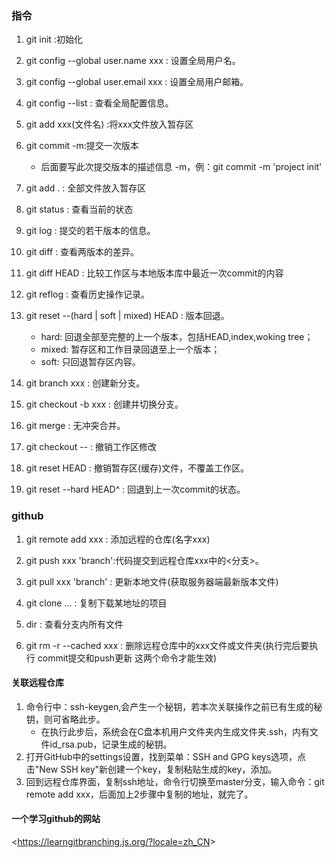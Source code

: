 ### 指令
1. git init :初始化
2. git config --global user.name xxx : 设置全局用户名。
3. git config --global user.email xxx : 设置全局用户邮箱。
4. git config --list : 查看全局配置信息。
5. git add xxx(文件名) :将xxx文件放入暂存区
6. git commit -m:提交一次版本
   - 后面要写此次提交版本的描述信息 -m，例：git commit -m 'project init'
7. git add . : 全部文件放入暂存区
8. git status : 查看当前的状态
9. git log : 提交的若干版本的信息。
10. git diff : 查看两版本的差异。
11. git diff HEAD : 比较工作区与本地版本库中最近一次commit的内容
12. git reflog : 查看历史操作记录。
13. git reset --(hard | soft | mixed) HEAD : 版本回退。  
    - hard: 回退全部至完整的上一个版本，包括HEAD,index,woking tree；
    - mixed: 暂存区和工作目录回退至上一个版本；
    - soft: 只回退暂存区内容。
    
14. git branch xxx : 创建新分支。
15. git checkout -b xxx : 创建并切换分支。
16. git merge <branch> : 无冲突合并。
17. git checkout -- <file> : 撤销工作区修改
18. git reset HEAD <file> : 撤销暂存区(缓存)文件，不覆盖工作区。
19. git reset --hard HEAD^ : 回退到上一次commit的状态。

### github
1. git remote add xxx : 添加远程的仓库(名字xxx)
2. git push xxx 'branch':代码提交到远程仓库xxx中的<分支>。
3. git pull xxx 'branch' : 更新本地文件(获取服务器端最新版本文件)
4. git clone ... : 复制下载某地址的项目

5. dir : 查看分支内所有文件
6. git rm -r --cached xxx : 删除远程仓库中的xxx文件或文件夹(执行完后要执行 commit提交和push更新 这两个命令才能生效)

#### 关联远程仓库
1. 命令行中：ssh-keygen,会产生一个秘钥，若本次关联操作之前已有生成的秘钥，则可省略此步。
    - 在执行此步后，系统会在C盘本机用户文件夹内生成文件夹.ssh，内有文件id_rsa.pub，记录生成的秘钥。
2. 打开GitHub中的settings设置，找到菜单：SSH and GPG keys选项，点击"New SSH key"新创建一个key，复制粘贴生成的key，添加。
3. 回到远程仓库界面，复制ssh地址，命令行切换至master分支，输入命令：git remote add xxx，后面加上2步骤中复制的地址，就完了。

       

#### 一个学习github的网站
&lt;https://learngitbranching.js.org/?locale=zh_CN&gt;


 

